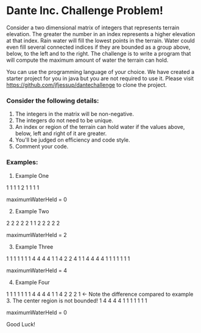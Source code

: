 # Dante Inc. Challenge Problem!

Consider a two dimensional matrix of integers that represents terrain elevation. The greater the number in an index represents a higher elevation at that index. Rain water will fill the lowest points in the terrain. Water could even fill several connected indices if they are bounded as a group above, below, to the left and to the right. The challenge is to write a program that will compute the maximum amount of water the terrain can hold. 

You can use the programming language of your choice. We have created a starter project for you in java but you are not required to use it. Please visit https://github.com/jfjessup/dantechallenge to clone the project. 

### Consider the following details:

1. The integers in the matrix will be non-negative.
2. The integers do not need to be unique.
3. An index or region of the terrain can hold water if the values above, below, left and right of it are greater.
4. You'll be judged on efficiency and code style.
5. Comment your code.

### Examples:

1. Example One

1  1  1
1  2  1
1  1  1

maximumWaterHeld = 0


2. Example Two

2  2  2  2
2  1  1  2
2  2  2  2

maximumWaterHeld = 2


3. Example Three

1  1  1  1  1  1
1  4  4  4  4  1
1  4  2  2  4  1
1  4  4  4  4  1
1  1  1  1  1  1

maximumWaterHeld = 4


4. Example Four

1  1  1  1  1  1
1  4  4  4  4  1
1  4  2  2  2  1  <- Note the difference compared to example 3. The center region is not bounded!
1  4  4  4  4  1
1  1  1  1  1  1

maximumWaterHeld = 0

Good Luck!